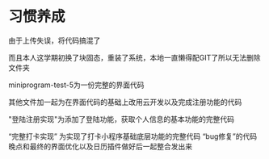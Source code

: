 # 习惯养成
由于上传失误，将代码搞混了

而且本人这学期初换了块固态，重装了系统，本地一直懒得配GIT了所以无法删除文件夹

miniprogram-test-5为一份完整的界面代码

其他文件加一起为在界面代码的基础上改用云开发以及完成注册功能的代码

"登陆注册实现"为添加了登陆功能，获取个人信息的基本功能的完整代码

“完整打卡实现” 为实现了打卡小程序基础底层功能的完整代码
“bug修复”的代码晚点和最终的界面优化以及日历插件做好后一起整合发出来
